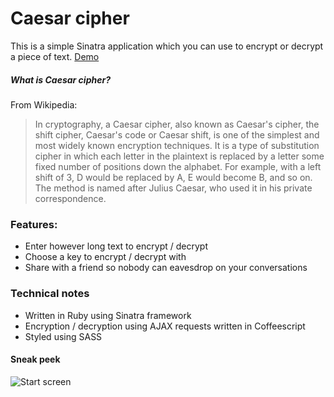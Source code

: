 # Caesar cipher

This is a simple Sinatra application which you can use to encrypt or decrypt a piece of text. [Demo](https://ca3sar-ciph3r.mariozugaj.com)

##### What is Caesar cipher?

From Wikipedia:

> In cryptography, a Caesar cipher, also known as Caesar's cipher, the shift cipher, Caesar's code or Caesar shift, is one of the simplest and most widely known encryption techniques. It is a type of substitution cipher in which each letter in the plaintext is replaced by a letter some fixed number of positions down the alphabet. For example, with a left shift of 3, D would be replaced by A, E would become B, and so on. The method is named after Julius Caesar, who used it in his private correspondence.


### Features:

* Enter however long text to encrypt / decrypt
* Choose a key to encrypt / decrypt with
* Share with a friend so nobody can eavesdrop on your conversations

### Technical notes

* Written in Ruby using Sinatra framework
* Encryption / decryption using AJAX requests written in Coffeescript
* Styled using SASS

#### Sneak peek

![Start screen](https://s3.eu-central-1.amazonaws.com/github-readme-screenshots/caesar_cipher/1_caesar_cipher.png)
